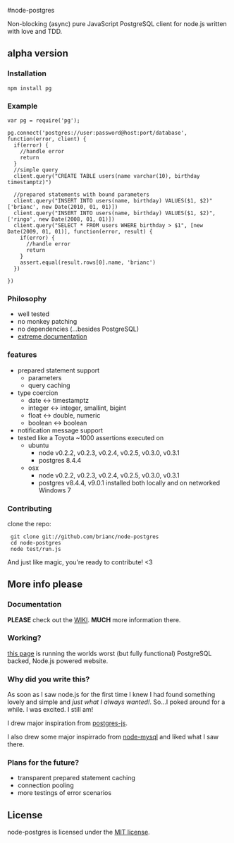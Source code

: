 #node-postgres

Non-blocking (async) pure JavaScript PostgreSQL client for node.js written
with love and TDD.

## alpha version

### Installation

    npm install pg

### Example

    var pg = require('pg');
    
    pg.connect('postgres://user:password@host:port/database', function(error, client) {
      if(error) {
        //handle error
        return
      }
      //simple query
      client.query("CREATE TABLE users(name varchar(10), birthday timestamptz)")

      //prepared statements with bound parameters
      client.query("INSERT INTO users(name, birthday) VALUES($1, $2)" ['brianc', new Date(2010, 01, 01)])
      client.query("INSERT INTO users(name, birthday) VALUES($1, $2)", ['ringo', new Date(2008, 01, 01)])
      client.query("SELECT * FROM users WHERE birthday > $1", [new Date(2009, 01, 01)], function(error, result) {
        if(error) {
          //handle error
          return
        }
        assert.equal(result.rows[0].name, 'brianc')
      })

    })


### Philosophy

* well tested
* no monkey patching
* no dependencies (...besides PostgreSQL)
* [extreme documentation](http://github.com/brianc/node-postgres/wiki)

### features

- prepared statement support
  - parameters
  - query caching
- type coercion
  - date <-> timestamptz
  - integer <-> integer, smallint, bigint
  - float <-> double, numeric
  - boolean <-> boolean
- notification message support
- tested like a Toyota
  ~1000 assertions executed on
    - ubuntu
      - node v0.2.2, v0.2.3, v0.2.4, v0.2.5, v0.3.0, v0.3.1
      - postgres 8.4.4
    - osx
      - node v0.2.2, v0.2.3, v0.2.4, v0.2.5, v0.3.0, v0.3.1
      - postgres v8.4.4, v9.0.1 installed both locally and on networked Windows 7

### Contributing

clone the repo:

     git clone git://github.com/brianc/node-postgres
     cd node-postgres
     node test/run.js

And just like magic, you're ready to contribute! <3

## More info please

### Documentation

__PLEASE__ check out the [WIKI](node-postgres/wiki).  __MUCH__ more information there.

### Working?

[this page](http://www.explodemy.com) is running the worlds worst (but fully functional) PostgreSQL backed, Node.js powered website.

### Why did you write this?

As soon as I saw node.js for the first time I knew I had found
something lovely and simple and _just what I always wanted!_.  So...I
poked around for a while.  I was excited.  I still am!

I drew major inspiration from [postgres-js](http://github.com/creationix/postgres-js).

I also drew some major inspirrado from
[node-mysql](http://github.com/felixge/node-mysql) and liked what I
saw there.

### Plans for the future?

- transparent prepared statement caching
- connection pooling
- more testings of error scenarios

## License

node-postgres is licensed under the [MIT license](node-postgres/blob/master/License).
